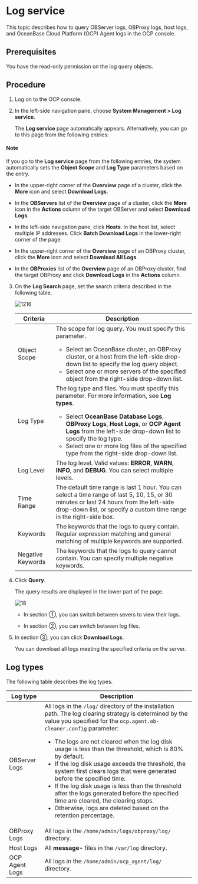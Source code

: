 # Log service

This topic describes how to query OBServer logs, OBProxy logs, host logs, and OceanBase Cloud Platform (OCP) Agent logs in the OCP console.

## Prerequisites

You have the read-only permission on the log query objects.

## Procedure

1. Log on to the OCP console.

2. In the left-side navigation pane, choose **System Management > Log service**.

   The **Log service** page automatically appears. Alternatively, you can go to this page from the following entries:

  <main id="notice" type='explain'>
    <h4>Note</h4>
    <p>If you go to the <strong>Log service</strong> page from the following entries, the system automatically sets the <strong>Object Scope</strong> and <strong>Log Type</strong> parameters based on the entry.</p>
  </main>

   * In the upper-right corner of the **Overview** page of a cluster, click the **More** icon and select **Download Logs**.

   * In the **OBServers** list of the **Overview** page of a cluster, click the **More** icon in the **Actions** column of the target OBServer and select **Download Logs**.

   * In the left-side navigation pane, click **Hosts**. In the host list, select multiple IP addresses. Click **Batch Download Logs** in the lower-right corner of the page.

   * In the upper-right corner of the **Overview** page of an OBProxy cluster, click the **More** icon and select **Download All Logs**.

   * In the **OBProxies** list of the **Overview** page of an OBProxy cluster, find the target OBProxy and click **Download Logs** in the **Actions** column.

3. On the **Log Search** page, set the search criteria described in the following table.

   ![1216](https://obbusiness-private.oss-cn-shanghai.aliyuncs.com/doc/img/ocp/403-cn/%E6%97%A5%E5%BF%97%E6%9F%A5%E8%AF%A21.png)

   | Criteria | Description |
   |-------|-------|
   | Object Scope | The scope for log query. You must specify this parameter.  <ul><li> Select an OceanBase cluster, an OBProxy cluster, or a host from the left-side drop-down list to specify the log query object.  </li>  <li> Select one or more servers of the specified object from the right-side drop-down list. </li></ul> |
   | Log Type | The log type and files. You must specify this parameter. For more information, see **Log types**.   <ul><li>  Select **OceanBase Database Logs**, **OBProxy Logs**, **Host Logs**, or **OCP Agent Logs** from the left-side drop-down list to specify the log type.  </li>  <li>  Select one or more log files of the specified type from the right-side drop-down list.  </li>   </ul> |
   | Log Level | The log level. Valid values: **ERROR**, **WARN**, **INFO**, and **DEBUG**. You can select multiple levels. |
   | Time Range | The default time range is last 1 hour.  You can select a time range of last 5, 10, 15, or 30 minutes or last 24 hours from the left-side drop-down list, or specify a custom time range in the right-side box.  |
   | Keywords | The keywords that the logs to query contain. Regular expression matching and general matching of multiple keywords are supported.  |
   | Negative Keywords | The keywords that the logs to query cannot contain. You can specify multiple negative keywords.  |

4. Click **Query**.

   The query results are displayed in the lower part of the page.

   ![18](https://obbusiness-private.oss-cn-shanghai.aliyuncs.com/doc/img/ocp/403-cn/%E6%97%A5%E5%BF%97%E8%AF%A6%E6%83%851.png)

   * In section ①, you can switch between severs to view their logs.

   * In section ②, you can switch between log files.

5. In section ③, you can click **Download Logs**.

   You can download all logs meeting the specified criteria on the server.

## Log types

The following table describes the log types.

| Log type | Description |
|---------|-----|
| OBServer Logs | All logs in the `/log/` directory of the installation path. The log clearing strategy is determined by the value you specified for the `ocp.agent.ob-cleaner.config` parameter:<ul><li> The logs are not cleared when the log disk usage is less than the threshold, which is 80% by default.    </li><li> If the log disk usage exceeds the threshold, the system first clears logs that were generated before the specified time.  </li><li> If the log disk usage is less than the threshold after the logs generated before the specified time are cleared, the clearing stops.    </li><li> Otherwise, logs are deleted based on the retention percentage.   </li></ul> |
| OBProxy Logs | All logs in the `/home/admin/logs/obproxy/log/` directory.  |
| Host Logs | All **message-** files in the `/var/log` directory.  |
| OCP Agent Logs | All logs in the `/home/admin/ocp_agent/log/` directory.  |
